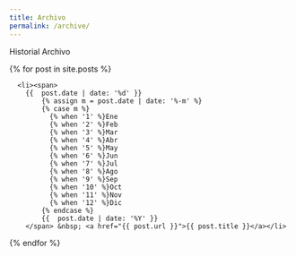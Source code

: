 ```yaml
---
title: Archivo 
permalink: /archive/
---
```


Historial Archivo


<div class="posts">
  {% for post in site.posts %}
    
      <li><span>
        {{  post.date | date: '%d' }} 
            {% assign m = post.date | date: '%-m' %}
            {% case m %} 
              {% when '1' %}Ene
              {% when '2' %}Feb
              {% when '3' %}Mar
              {% when '4' %}Abr
              {% when '5' %}May
              {% when '6' %}Jun
              {% when '7' %}Jul
              {% when '8' %}Ago
              {% when '9' %}Sep
              {% when '10' %}Oct
              {% when '11' %}Nov
              {% when '12' %}Dic
            {% endcase %} 
            {{  post.date | date: '%Y' }}
        </span> &nbsp; <a href="{{ post.url }}">{{ post.title }}</a></li> 
    
  {% endfor %}
</div>
  

